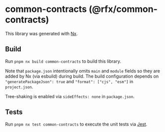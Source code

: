 # common-contracts (@rfx/common-contracts)

This library was generated with [Nx](https://nx.dev).

## Build

Run `pnpm nx build common-contracts` to build this library.

Note that `package.json` intentionally omits `main` and `module` fields so they are added by Nx (via esbuild) during build. The build configuration depends on `"generatePackageJson": true` and  `"format": ["cjs", "esm"]` in `project.json`.

Tree-shaking is enabled via `sideEffects: none` in `package.json`.

## Tests

Run `pnpm nx test common-contracts` to execute the unit tests via [Jest](https://jestjs.io).
